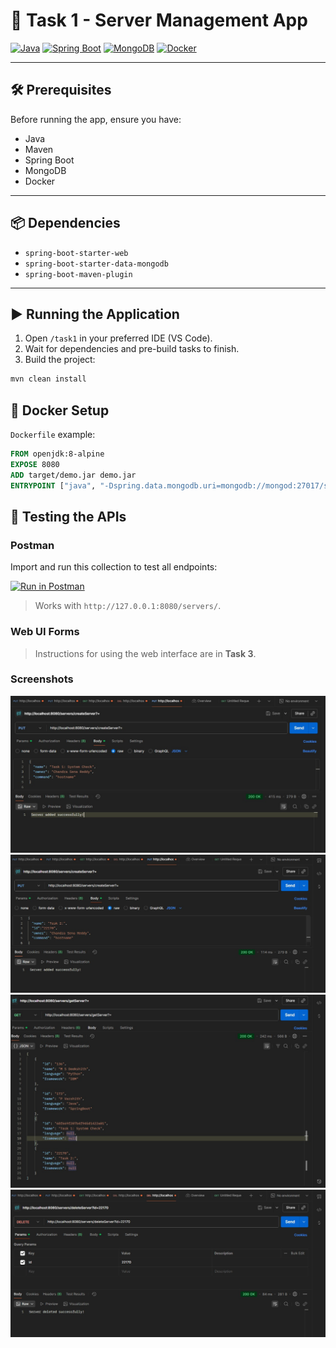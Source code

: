 
# 🚀 Task 1 - Server Management App

[![Java](https://img.shields.io/badge/Java-17-blue?logo=java)](https://www.java.com/)
[![Spring Boot](https://img.shields.io/badge/Spring%20Boot-3.0-brightgreen?logo=springboot)](https://spring.io/projects/spring-boot)
[![MongoDB](https://img.shields.io/badge/MongoDB-6.0-green?logo=mongodb)](https://www.mongodb.com/)
[![Docker](https://img.shields.io/badge/Docker-24.0-blue?logo=docker)](https://www.docker.com/)
  

---

## 🛠 Prerequisites

Before running the app, ensure you have:

- Java
- Maven
- Spring Boot
- MongoDB
- Docker

---

## 📦 Dependencies

- `spring-boot-starter-web`
- `spring-boot-starter-data-mongodb`
- `spring-boot-maven-plugin`

---

## ▶️ Running the Application


1. Open `/task1` in your preferred IDE (VS Code).  
2. Wait for dependencies and pre-build tasks to finish.  
3. Build the project:

```bash
mvn clean install
```

## 🐳 Docker Setup

`Dockerfile` example:

```dockerfile
FROM openjdk:8-alpine
EXPOSE 8080
ADD target/demo.jar demo.jar
ENTRYPOINT ["java", "-Dspring.data.mongodb.uri=mongodb://mongod:27017/servers", "-jar", "/demo.jar"]
```

## 🧪 Testing the APIs

### Postman

Import and run this collection to test all endpoints:

[![Run in Postman](https://run.pstmn.io/button.svg)](https://app.getpostman.com/run-collection/5ff40fbad3968a1b28b0)

> Works with `http://127.0.0.1:8080/servers/`.

### Web UI Forms

> Instructions for using the web interface are in **Task 3**.

### Screenshots
![ss](1.jpg)
![ss](2.jpg)
![ss](3.jpg)
![ss](4.jpg)

